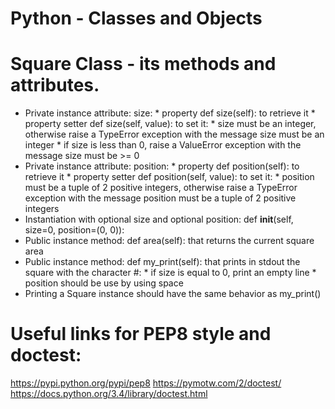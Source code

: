 # Python - Classes and Objects

# Square Class - its methods and attributes.

* Private instance attribute: size:
        * property def size(self): to retrieve it
        * property setter def size(self, value): to set it:
                * size must be an integer, otherwise raise a TypeError exception with the message size must be an integer
                * if size is less than 0, raise a ValueError exception with the message size must be >= 0
* Private instance attribute: position:
        * property def position(self): to retrieve it
        * property setter def position(self, value): to set it:
                * position must be a tuple of 2 positive integers, otherwise raise a TypeError exception with the message position must be a tuple of 2 positive integers
* Instantiation with optional size and optional position: def __init__(self, size=0, position=(0, 0)):
* Public instance method: def area(self): that returns the current square area
* Public instance method: def my_print(self): that prints in stdout the square with the character #:
        * if size is equal to 0, print an empty line
        * position should be use by using space
* Printing a Square instance should have the same behavior as my_print()


# Useful links for PEP8 style and doctest:
https://pypi.python.org/pypi/pep8
https://pymotw.com/2/doctest/
https://docs.python.org/3.4/library/doctest.html
